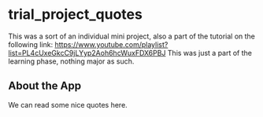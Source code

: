 # trial_project_quotes

This was a sort of an individual mini project, also a part of the tutorial on the following link:
https://www.youtube.com/playlist?list=PL4cUxeGkcC9jLYyp2Aoh6hcWuxFDX6PBJ
This was just a part of the learning phase, nothing major as such.


## About the App
We can read some nice quotes here.

